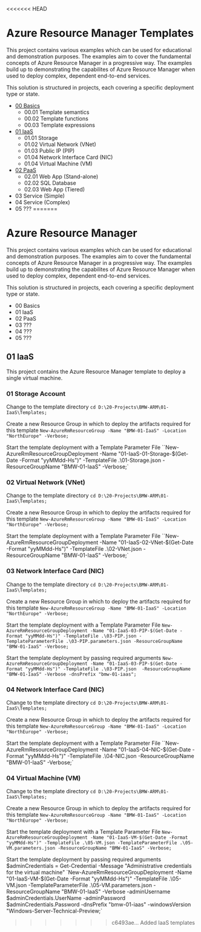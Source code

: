 <<<<<<< HEAD
# Azure Resource Manager Templates
This project contains various examples which can be used for educational and demonstration purposes. The examples aim to cover the fundamental concepts of Azure Resource Manager in a progressive way. The examples build up to demonstrating the capabilites of Azure Resource Manager when used to deploy complex, dependent end-to-end services.

This solution is structured in projects, each covering a specific deployment type or state. 

* [00 Basics](./00-Basics.md)
  * 00.01 Template semantics
  * 00.02 Template functions
  * 00.03 Template expressions
* [01 IaaS](./01-IaaS.md)
  * 01.01 Storage
  * 01.02 Virtual Network (VNet)
  * 01.03 Public IP (PIP)
  * 01.04 Network Interface Card (NIC)
  * 01.04 Virtual Machine (VM)
* [02 PaaS](./02-PaaS.md)
  * 02.01 Web App (Stand-alone)
  * 02.02 SQL Database
  * 02.03 Web App (Tiered)
* 03 Service (Simple)
* 04 Service (Complex)
* 05 ???
=======
# Azure Resource Manager
This project contains various examples which can be used for educational and demonstration purposes. The examples aim to cover the fundamental concepts of Azure Resource Manager in a progressive way. The examples build up to demonstrating the capabilites of Azure Resource Manager when used to deploy complex, dependent end-to-end services.

This solution is structured in projects, each covering a specific deployment type or state. 

* 00 Basics
* 01 IaaS
* 02 PaaS
* 03 ???
* 04 ???
* 05 ???

## 01 IaaS
This project contains the Azure Resource Manager template to deploy a single virtual machine. 

### 01 Storage Account
Change to the template directory
`cd D:\20-Projects\BMW-ARM\01-IaaS\Templates;`

Create a new Resource Group in which to deploy the artifacts required for this template
`New-AzureRmResourceGroup -Name "BMW-01-IaaS" -Location "NorthEurope" -Verbose;`

Start the template deployment with a Template Parameter File
``New-AzureRmResourceGroupDeployment -Name "01-IaaS-01-Storage-$(Get-Date -Format "yyMMdd-Hs")" -TemplateFile .\01-Storage.json -ResourceGroupName "BMW-01-IaaS" -Verbose;`

### 02 Virtual Network (VNet)
Change to the template directory
`cd D:\20-Projects\BMW-ARM\01-IaaS\Templates;`

Create a new Resource Group in which to deploy the artifacts required for this template
`New-AzureRmResourceGroup -Name "BMW-01-IaaS" -Location "NorthEurope" -Verbose;`

Start the template deployment with a Template Parameter File
``New-AzureRmResourceGroupDeployment -Name "01-IaaS-02-VNet-$(Get-Date -Format "yyMMdd-Hs")" -TemplateFile .\02-VNet.json -ResourceGroupName "BMW-01-IaaS" -Verbose;`

### 03 Network Interface Card (NIC)
Change to the template directory
`cd D:\20-Projects\BMW-ARM\01-IaaS\Templates;`

Create a new Resource Group in which to deploy the artifacts required for this template
`New-AzureRmResourceGroup -Name "BMW-01-IaaS" -Location "NorthEurope" -Verbose;`

Start the template deployment with a Template Parameter File
`New-AzureRmResourceGroupDeployment -Name "01-IaaS-03-PIP-$(Get-Date -Format "yyMMdd-Hs")" -TemplateFile .\03-PIP.json -TemplateParameterFile .\03-PIP.parameters.json -ResourceGroupName "BMW-01-IaaS" -Verbose;`

Start the template deployment by passing required arguments
`New-AzureRmResourceGroupDeployment -Name "01-IaaS-03-PIP-$(Get-Date -Format "yyMMdd-Hs")" -TemplateFile .\03-PIP.json  -ResourceGroupName "BMW-01-IaaS" -Verbose -dnsPrefix "bmw-01-iaas";`

### 04 Network Interface Card (NIC)
Change to the template directory
`cd D:\20-Projects\BMW-ARM\01-IaaS\Templates;`

Create a new Resource Group in which to deploy the artifacts required for this template
`New-AzureRmResourceGroup -Name "BMW-01-IaaS" -Location "NorthEurope" -Verbose;`

Start the template deployment with a Template Parameter File
``New-AzureRmResourceGroupDeployment -Name "01-IaaS-04-NIC-$(Get-Date -Format "yyMMdd-Hs")" -TemplateFile .\04-NIC.json -ResourceGroupName "BMW-01-IaaS" -Verbose;`

### 04 Virtual Machine (VM)
Change to the template directory
`cd D:\20-Projects\BMW-ARM\01-IaaS\Templates;`

Create a new Resource Group in which to deploy the artifacts required for this template
`New-AzureRmResourceGroup -Name "BMW-01-IaaS" -Location "NorthEurope" -Verbose;`

Start the template deployment with a Template Parameter File
`New-AzureRmResourceGroupDeployment -Name "01-IaaS-VM-$(Get-Date -Format "yyMMdd-Hs")" -TemplateFile .\05-VM.json -TemplateParameterFile .\05-VM.parameters.json -ResourceGroupName "BMW-01-IaaS" -Verbose;`

Start the template deployment by passing required arguments
$adminCredentials = Get-Credential -Message "Administrative credentials for the virtual machine"
`New-AzureRmResourceGroupDeployment -Name "01-IaaS-VM-$(Get-Date -Format "yyMMdd-Hs")" -TemplateFile .\05-VM.json -TemplateParameterFile .\05-VM.parameters.json -ResourceGroupName "BMW-01-IaaS" -Verbose -adminUsername $adminCredentials.UserName -adminPassword $adminCredentials.Password -dnsPrefix "bmw-01-iaas" -windowsVersion "Windows-Server-Technical-Preview;`
>>>>>>> c6493ae... Added IaaS templates
